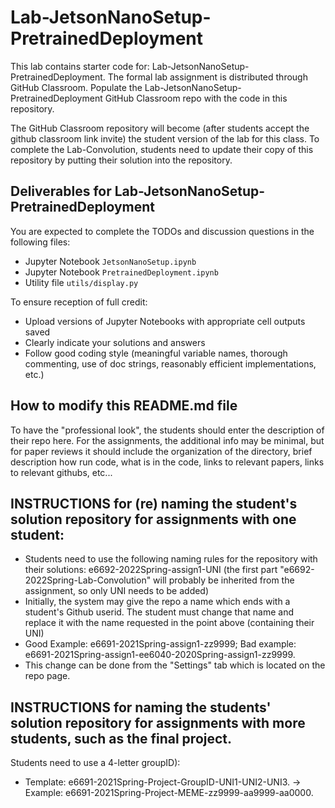 # Lab-JetsonNanoSetup-PretrainedDeployment

This lab contains starter code for: Lab-JetsonNanoSetup-PretrainedDeployment. The formal lab assignment is distributed through GitHub Classroom. Populate the Lab-JetsonNanoSetup-PretrainedDeployment GitHub Classroom repo with the code in this repository. 

The GitHub Classroom repository will become (after students accept the github classroom link invite) the student version of the lab for this class.
To complete the Lab-Convolution, students need to update their copy of this repository by putting their solution into the repository.

## Deliverables for Lab-JetsonNanoSetup-PretrainedDeployment

You are expected to complete the TODOs and discussion questions in the following files:

* Jupyter Notebook `JetsonNanoSetup.ipynb`
* Jupyter Notebook `PretrainedDeployment.ipynb`
* Utility file `utils/display.py`

To ensure reception of full credit: 
* Upload versions of Jupyter Notebooks with appropriate cell outputs saved
* Clearly indicate your solutions and answers
* Follow good coding style (meaningful variable names, thorough commenting, use of doc strings, reasonably efficient implementations, etc.)

## How to modify this README.md file
To have the "professional look", the students should enter the description of their repo here.
For the assignments, the additional info may be minimal, but for paper reviews it should include the organization of the directory, brief description how run code, what is in the code, links to relevant papers, links to relevant githubs, etc...

## INSTRUCTIONS for (re) naming the student's solution repository for assignments with one student:
* Students need to use the following naming rules for the repository with their solutions: e6692-2022Spring-assign1-UNI 
(the first part "e6692-2022Spring-Lab-Convolution" will probably be inherited from the assignment, so only UNI needs to be added) 
* Initially, the system may give the repo a name which ends with a student's Github userid. 
The student must change that name and replace it with the name requested in the point above (containing their UNI)
* Good Example: e6691-2021Spring-assign1-zz9999;   Bad example: e6691-2021Spring-assign1-ee6040-2020Spring-assign1-zz9999.
* This change can be done from the "Settings" tab which is located on the repo page.

## INSTRUCTIONS for naming the students' solution repository for assignments with more students, such as the final project. 
Students need to use a 4-letter groupID): 
* Template: e6691-2021Spring-Project-GroupID-UNI1-UNI2-UNI3. -> Example: e6691-2021Spring-Project-MEME-zz9999-aa9999-aa0000.
